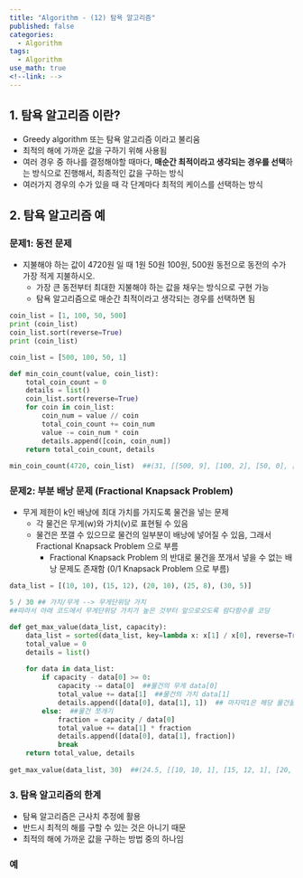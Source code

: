 ```yaml
---
title: "Algorithm - (12) 탐욕 알고리즘"
published: false
categories:
  - Algorithm
tags:
  - Algorithm
use_math: true
<!--link: --> 
---
```


## 1. 탐욕 알고리즘 이란?
- Greedy algorithm 또는 탐욕 알고리즘 이라고 불리움
- 최적의 해에 가까운 값을 구하기 위해 사용됨
- 여러 경우 중 하나를 결정해야할 때마다, **매순간 최적이라고 생각되는 경우를 선택**하는 방식으로 진행해서, 최종적인 값을 구하는 방식
- 여러가지 경우의 수가 있을 때 각 단계마다 최적의 케이스를 선택하는 방식

## 2. 탐욕 알고리즘 예

### 문제1: 동전 문제
  - 지불해야 하는 값이 4720원 일 때 1원 50원 100원, 500원 동전으로 동전의 수가 가장 적게 지불하시오.
    - 가장 큰 동전부터 최대한 지불해야 하는 값을 채우는 방식으로 구현 가능
    - 탐욕 알고리즘으로 매순간 최적이라고 생각되는 경우를 선택하면 됨
	
```python
coin_list = [1, 100, 50, 500]
print (coin_list)
coin_list.sort(reverse=True)
print (coin_list)
```

```python
coin_list = [500, 100, 50, 1]

def min_coin_count(value, coin_list):
    total_coin_count = 0
    details = list()
    coin_list.sort(reverse=True)
    for coin in coin_list:
        coin_num = value // coin
        total_coin_count += coin_num
        value -= coin_num * coin
        details.append([coin, coin_num])
    return total_coin_count, details
	
min_coin_count(4720, coin_list)  ##(31, [[500, 9], [100, 2], [50, 0], [1, 20]])
```


### 문제2: 부분 배낭 문제 (Fractional Knapsack Problem)
  - 무게 제한이 k인 배낭에 최대 가치를 가지도록 물건을 넣는 문제
    - 각 물건은 무게(w)와 가치(v)로 표현될 수 있음
    - 물건은 쪼갤 수 있으므로 물건의 일부분이 배낭에 넣어질 수 있음, 그래서 Fractional Knapsack Problem 으로 부름
      - Fractional Knapsack Problem 의 반대로 물건을 쪼개서 넣을 수 없는 배낭 문제도 존재함 (0/1 Knapsack Problem 으로 부름)


```python
data_list = [(10, 10), (15, 12), (20, 10), (25, 8), (30, 5)]
```

```python
5 / 30 ## 가치/무게 --> 무게단위당 가치
##따라서 아래 코드에서 무게단위당 가치가 높은 것부터 앞으로오도록 람다함수를 코딩
```

```python
def get_max_value(data_list, capacity):
    data_list = sorted(data_list, key=lambda x: x[1] / x[0], reverse=True) ##reverse=True 코드 안넣으면 단위무게당 가치가 낮은것순으로 정렬
    total_value = 0
    details = list()
    
    for data in data_list:
        if capacity - data[0] >= 0:
            capacity -= data[0]  ##물건의 무게 data[0]
            total_value += data[1]  ##물건의 가치 data[1]
            details.append([data[0], data[1], 1])  ## 마지막1은 해당 물건을쪼개지않고 100프로다 넣었음을표시하는 것
        else:  ##물건 쪼개기
            fraction = capacity / data[0]
            total_value += data[1] * fraction
            details.append([data[0], data[1], fraction])
            break
    return total_value, details
	
get_max_value(data_list, 30)  ##(24.5, [[10, 10, 1], [15, 12, 1], [20, 10, 0.25]])
```


### 3. 탐욕 알고리즘의 한계
- 탐욕 알고리즘은 근사치 추정에 활용
- 반드시 최적의 해를 구할 수 있는 것은 아니기 때문
- 최적의 해에 가까운 값을 구하는 방법 중의 하나임

### 예

